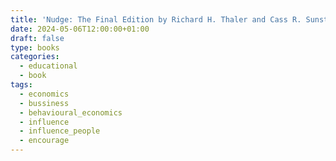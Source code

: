 ```yaml
---
title: 'Nudge: The Final Edition by Richard H. Thaler and Cass R. Sunstein'
date: 2024-05-06T12:00:00+01:00
draft: false
type: books
categories:
  - educational
  - book
tags:
  - economics
  - bussiness
  - behavioural_economics
  - influence
  - influence_people
  - encourage
---
```



